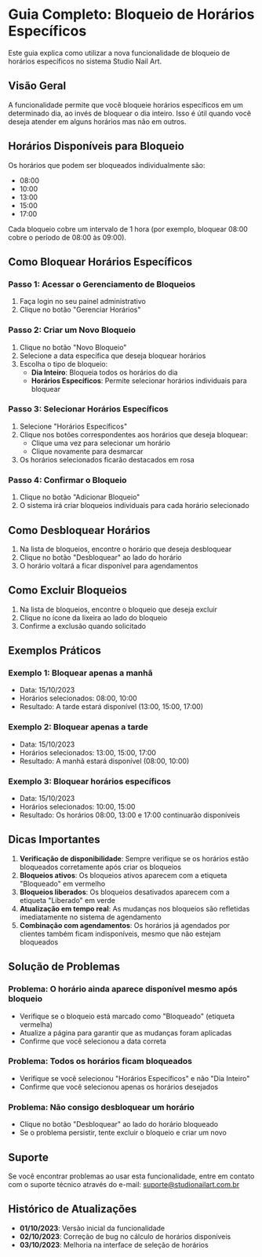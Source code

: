 # Guia Completo: Bloqueio de Horários Específicos

Este guia explica como utilizar a nova funcionalidade de bloqueio de horários específicos no sistema Studio Nail Art.

## Visão Geral

A funcionalidade permite que você bloqueie horários específicos em um determinado dia, ao invés de bloquear o dia inteiro. Isso é útil quando você deseja atender em alguns horários mas não em outros.

## Horários Disponíveis para Bloqueio

Os horários que podem ser bloqueados individualmente são:
- 08:00
- 10:00
- 13:00
- 15:00
- 17:00

Cada bloqueio cobre um intervalo de 1 hora (por exemplo, bloquear 08:00 cobre o período de 08:00 às 09:00).

## Como Bloquear Horários Específicos

### Passo 1: Acessar o Gerenciamento de Bloqueios

1. Faça login no seu painel administrativo
2. Clique no botão "Gerenciar Horários"

### Passo 2: Criar um Novo Bloqueio

1. Clique no botão "Novo Bloqueio"
2. Selecione a data específica que deseja bloquear horários
3. Escolha o tipo de bloqueio:
   - **Dia Inteiro**: Bloqueia todos os horários do dia
   - **Horários Específicos**: Permite selecionar horários individuais para bloquear

### Passo 3: Selecionar Horários Específicos

1. Selecione "Horários Específicos"
2. Clique nos botões correspondentes aos horários que deseja bloquear:
   - Clique uma vez para selecionar um horário
   - Clique novamente para desmarcar
3. Os horários selecionados ficarão destacados em rosa

### Passo 4: Confirmar o Bloqueio

1. Clique no botão "Adicionar Bloqueio"
2. O sistema irá criar bloqueios individuais para cada horário selecionado

## Como Desbloquear Horários

1. Na lista de bloqueios, encontre o horário que deseja desbloquear
2. Clique no botão "Desbloquear" ao lado do horário
3. O horário voltará a ficar disponível para agendamentos

## Como Excluir Bloqueios

1. Na lista de bloqueios, encontre o bloqueio que deseja excluir
2. Clique no ícone da lixeira ao lado do bloqueio
3. Confirme a exclusão quando solicitado

## Exemplos Práticos

### Exemplo 1: Bloquear apenas a manhã
- Data: 15/10/2023
- Horários selecionados: 08:00, 10:00
- Resultado: A tarde estará disponível (13:00, 15:00, 17:00)

### Exemplo 2: Bloquear apenas a tarde
- Data: 15/10/2023
- Horários selecionados: 13:00, 15:00, 17:00
- Resultado: A manhã estará disponível (08:00, 10:00)

### Exemplo 3: Bloquear horários específicos
- Data: 15/10/2023
- Horários selecionados: 10:00, 15:00
- Resultado: Os horários 08:00, 13:00 e 17:00 continuarão disponíveis

## Dicas Importantes

1. **Verificação de disponibilidade**: Sempre verifique se os horários estão bloqueados corretamente após criar os bloqueios
2. **Bloqueios ativos**: Os bloqueios ativos aparecem com a etiqueta "Bloqueado" em vermelho
3. **Bloqueios liberados**: Os bloqueios desativados aparecem com a etiqueta "Liberado" em verde
4. **Atualização em tempo real**: As mudanças nos bloqueios são refletidas imediatamente no sistema de agendamento
5. **Combinação com agendamentos**: Os horários já agendados por clientes também ficam indisponíveis, mesmo que não estejam bloqueados

## Solução de Problemas

### Problema: O horário ainda aparece disponível mesmo após bloqueio
- Verifique se o bloqueio está marcado como "Bloqueado" (etiqueta vermelha)
- Atualize a página para garantir que as mudanças foram aplicadas
- Confirme que você selecionou a data correta

### Problema: Todos os horários ficam bloqueados
- Verifique se você selecionou "Horários Específicos" e não "Dia Inteiro"
- Confirme que você selecionou apenas os horários desejados

### Problema: Não consigo desbloquear um horário
- Clique no botão "Desbloquear" ao lado do horário bloqueado
- Se o problema persistir, tente excluir o bloqueio e criar um novo

## Suporte

Se você encontrar problemas ao usar esta funcionalidade, entre em contato com o suporte técnico através do e-mail: suporte@studionailart.com.br

## Histórico de Atualizações

- **01/10/2023**: Versão inicial da funcionalidade
- **02/10/2023**: Correção de bug no cálculo de horários disponíveis
- **03/10/2023**: Melhoria na interface de seleção de horários
